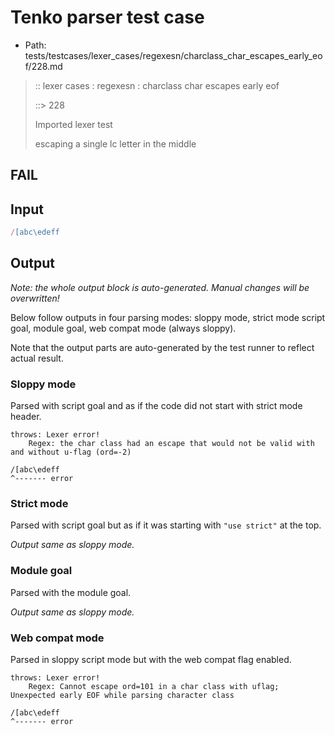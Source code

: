 # Tenko parser test case

- Path: tests/testcases/lexer_cases/regexesn/charclass_char_escapes_early_eof/228.md

> :: lexer cases : regexesn : charclass char escapes early eof
>
> ::> 228
>
> Imported lexer test
>
> escaping a single lc letter in the middle

## FAIL

## Input

`````js
/[abc\edeff
`````

## Output

_Note: the whole output block is auto-generated. Manual changes will be overwritten!_

Below follow outputs in four parsing modes: sloppy mode, strict mode script goal, module goal, web compat mode (always sloppy).

Note that the output parts are auto-generated by the test runner to reflect actual result.

### Sloppy mode

Parsed with script goal and as if the code did not start with strict mode header.

`````
throws: Lexer error!
    Regex: the char class had an escape that would not be valid with and without u-flag (ord=-2)

/[abc\edeff
^------- error
`````

### Strict mode

Parsed with script goal but as if it was starting with `"use strict"` at the top.

_Output same as sloppy mode._

### Module goal

Parsed with the module goal.

_Output same as sloppy mode._

### Web compat mode

Parsed in sloppy script mode but with the web compat flag enabled.

`````
throws: Lexer error!
    Regex: Cannot escape ord=101 in a char class with uflag; Unexpected early EOF while parsing character class

/[abc\edeff
^------- error
`````

